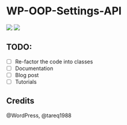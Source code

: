 # WP-OOP-Settings-API

![](https://i.imgur.com/Njpjmht.png)
![](https://i.imgur.com/sc9816W.png)

## TODO:
- [ ] Re-factor the code into classes
- [ ] Documentation
- [ ] Blog post
- [ ] Tutorials

## Credits
@WordPress, @tareq1988
